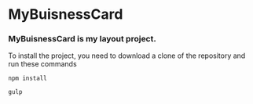 # MyBuisnessCard

### MyBuisnessCard is my layout project.

To install the project, you need to download a clone of the repository and run these commands 
```nodejs
npm install
``` 
```
gulp
```
